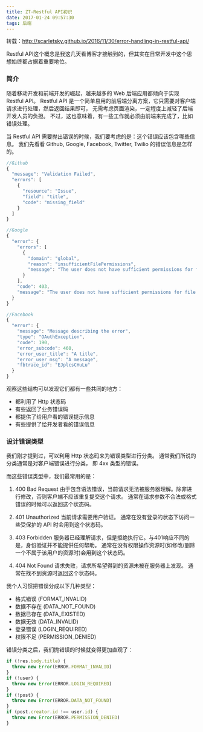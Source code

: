 ```yaml
---
title: ZT-Restful API初识
date: 2017-01-24 09:57:30
tags: 后端
---
```


转载：<http://scarletsky.github.io/2016/11/30/error-handling-in-restful-api/>

Restful API这个概念是我这几天看博客才接触到的，但其实在日常开发中这个思想始终都占据着重要地位。

### 简介
随着移动开发和前端开发的崛起，越来越多的 Web 后端应用都倾向于实现 Restful API。
Restful API 是一个简单易用的前后端分离方案，它只需要对客户端请求进行处理，然后返回结果即可， 无需考虑页面渲染，一定程度上减轻了后端开发人员的负担。
不过，这也意味着，有一些工作就必须由前端来完成了，比如错误处理。

当 Restful API 需要抛出错误的时候，我们要考虑的是：这个错误应该包含哪些信息。
我们先看看 Github, Google, Facebook, Twitter, Twilio 的错误信息是怎样的。

<!-- more -->

```javascript
//Github
{
  "message": "Validation Failed",
  "errors": [
    {
      "resource": "Issue",
      "field": "title",
      "code": "missing_field"
    }
  ]
}

//Google
{
  "error": {
    "errors": [
      {
        "domain": "global",
        "reason": "insufficientFilePermissions",
        "message": "The user does not have sufficient permissions for file {fileId}."
      }
    ],
    "code": 403,
    "message": "The user does not have sufficient permissions for file {fileId}."
  }
}

//Facebook
{
  "error": {
    "message": "Message describing the error", 
    "type": "OAuthException",
    "code": 190,
    "error_subcode": 460,
    "error_user_title": "A title",
    "error_user_msg": "A message",
    "fbtrace_id": "EJplcsCHuLu"
  }
}
```

观察这些结构可以发现它们都有一些共同的地方：

* 都利用了 Http 状态码
* 有些返回了业务错误码
* 都提供了给用户看的错误提示信息
* 有些提供了给开发者看的错误信息


### 设计错误类型

我们刚才提到过，可以利用 Http 状态码来为错误类型进行分类。
通常我们所说的分类通常是对客户端错误进行分类， 即 4xx 类型的错误。

而这些错误类型中，我们最常用的是：

1. 400 Bad Request
由于包含语法错误，当前请求无法被服务器理解。除非进行修改，否则客户端不应该重复提交这个请求。
通常在请求参数不合法或格式错误的时候可以返回这个状态码。

2. 401 Unauthorized
当前请求需要用户验证。
通常在没有登录的状态下访问一些受保护的 API 时会用到这个状态码。

3. 403 Forbidden
服务器已经理解请求，但是拒绝执行它。与401响应不同的是，身份验证并不能提供任何帮助。
通常在没有权限操作资源时(如修改/删除一个不属于该用户的资源时)会用到这个状态码。

4. 404 Not Found
请求失败，请求所希望得到的资源未被在服务器上发现。
通常在找不到资源时返回这个状态码。

我个人习惯把错误分成以下几种类型：

* 格式错误 (FORMAT_INVALID)
* 数据不存在 (DATA_NOT_FOUND)
* 数据已存在 (DATA_EXISTED)
* 数据无效 (DATA_INVALID)
* 登录错误 (LOGIN_REQUIRED)
* 权限不足 (PERMISSION_DENIED)

错误分类之后，我们抛错误的时候就变得更加直观了：
```javascript
if (!res.body.title) {
  throw new Error(ERROR.FORMAT_INVALID)
}
if (!user) {
  throw new Error(ERROR.LOGIN_REQUIRED)
}
if (!post) {
  throw new Error(ERROR.DATA_NOT_FOUND)
}
if (post.creator.id !== user.id) {
  throw new Error(ERROR.PERMISSION_DENIED)
}
```